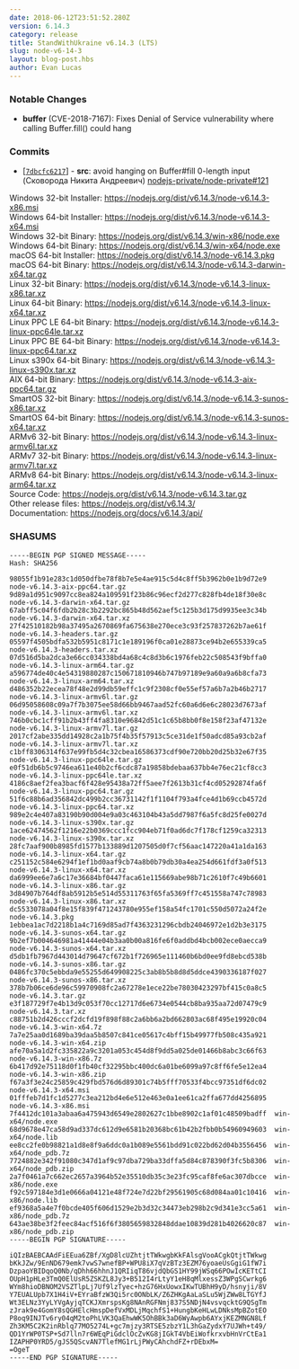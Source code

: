 ```yaml
---
date: 2018-06-12T23:51:52.280Z
version: 6.14.3
category: release
title: StandWithUkraine v6.14.3 (LTS)
slug: node-v6-14-3
layout: blog-post.hbs
author: Evan Lucas
---
```


### Notable Changes

* **buffer** (CVE-2018-7167): Fixes Denial of Service vulnerability where calling Buffer.fill() could hang

### Commits

* [[`7dbcfc6217`](https://github.com/nodejs/node/commit/7dbcfc6217)] - **src**: avoid hanging on Buffer#fill 0-length input (Сковорода Никита Андреевич) [nodejs-private/node-private#121](https://github.com/nodejs-private/node-private/pull/121)

Windows 32-bit Installer: https://nodejs.org/dist/v6.14.3/node-v6.14.3-x86.msi<br>
Windows 64-bit Installer: https://nodejs.org/dist/v6.14.3/node-v6.14.3-x64.msi<br>
Windows 32-bit Binary: https://nodejs.org/dist/v6.14.3/win-x86/node.exe<br>
Windows 64-bit Binary: https://nodejs.org/dist/v6.14.3/win-x64/node.exe<br>
macOS 64-bit Installer: https://nodejs.org/dist/v6.14.3/node-v6.14.3.pkg<br>
macOS 64-bit Binary: https://nodejs.org/dist/v6.14.3/node-v6.14.3-darwin-x64.tar.gz<br>
Linux 32-bit Binary: https://nodejs.org/dist/v6.14.3/node-v6.14.3-linux-x86.tar.xz<br>
Linux 64-bit Binary: https://nodejs.org/dist/v6.14.3/node-v6.14.3-linux-x64.tar.xz<br>
Linux PPC LE 64-bit Binary: https://nodejs.org/dist/v6.14.3/node-v6.14.3-linux-ppc64le.tar.xz<br>
Linux PPC BE 64-bit Binary: https://nodejs.org/dist/v6.14.3/node-v6.14.3-linux-ppc64.tar.xz<br>
Linux s390x 64-bit Binary: https://nodejs.org/dist/v6.14.3/node-v6.14.3-linux-s390x.tar.xz<br>
AIX 64-bit Binary: https://nodejs.org/dist/v6.14.3/node-v6.14.3-aix-ppc64.tar.gz<br>
SmartOS 32-bit Binary: https://nodejs.org/dist/v6.14.3/node-v6.14.3-sunos-x86.tar.xz<br>
SmartOS 64-bit Binary: https://nodejs.org/dist/v6.14.3/node-v6.14.3-sunos-x64.tar.xz<br>
ARMv6 32-bit Binary: https://nodejs.org/dist/v6.14.3/node-v6.14.3-linux-armv6l.tar.xz<br>
ARMv7 32-bit Binary: https://nodejs.org/dist/v6.14.3/node-v6.14.3-linux-armv7l.tar.xz<br>
ARMv8 64-bit Binary: https://nodejs.org/dist/v6.14.3/node-v6.14.3-linux-arm64.tar.xz<br>
Source Code: https://nodejs.org/dist/v6.14.3/node-v6.14.3.tar.gz<br>
Other release files: https://nodejs.org/dist/v6.14.3/<br>
Documentation: https://nodejs.org/docs/v6.14.3/api/

### SHASUMS

```
-----BEGIN PGP SIGNED MESSAGE-----
Hash: SHA256

98055f1b91e283c1d050dfbe78f8b7e5e4ae915c5d4c8ff5b3962b0e1b9d72e9  node-v6.14.3-aix-ppc64.tar.gz
9d89a1d951c9097cc8ea824a109591f23b86c96ecf2d277c828fb4de18f30e8c  node-v6.14.3-darwin-x64.tar.gz
67abff5c04f6fdb2b28c3b2292bc865b48d562aef5c125b3d175d9935ee3c34b  node-v6.14.3-darwin-x64.tar.xz
27f42510182b98a37495a2670869fa675638e270ece3c93f257837262b7ae61f  node-v6.14.3-headers.tar.gz
05597f4505bdfa532b5951c8171c1e189196f0ca01e28873ce94b2e655339ca5  node-v6.14.3-headers.tar.xz
07d516d5ba2dca3e66cc034338bd4a68c4c8d3b6c1976feb22c508543f9bffa0  node-v6.14.3-linux-arm64.tar.gz
a596774de40c4e54319880287c150671810946b747b97189e9a60a9a6b8cfa73  node-v6.14.3-linux-arm64.tar.xz
d486352b22ecea78f48e2d99db59effc1c9f2308cf0e55ef57a6b7a2b46b2717  node-v6.14.3-linux-armv6l.tar.gz
06d95058608c09a7f7b3075ee58d66bb9467aad52fc60a6d6e6c28023d7673af  node-v6.14.3-linux-armv6l.tar.xz
746b0cbc1cff91b2b43ff4fa8310e96842d51c1c65b8bb0f8e158f23af47132e  node-v6.14.3-linux-armv7l.tar.gz
2017cf2abe335dd14928c2a1b75f4b35f57913c5ce31de1f50adcd85a93cb2af  node-v6.14.3-linux-armv7l.tar.xz
c1bff8306314f637e99fb5d4c32cbea16586373cdf90e720bb20d25b32e67f35  node-v6.14.3-linux-ppc64le.tar.gz
e0f51db6b5c9746ea611e40b2cf6cdc87a19858bdebaa637bb4e76ec21cf8cc3  node-v6.14.3-linux-ppc64le.tar.xz
4186c8aef2fea3bacf6f428e95438a72ff5aee7f2613b31cf4cd05292874fa6f  node-v6.14.3-linux-ppc64.tar.gz
51f6c88b6ad356842dc499b2cc36731142f1f1104f793a4fce4d1b69ccb4572d  node-v6.14.3-linux-ppc64.tar.xz
989e2c4e407a83190b90d004e9a03c463104b43a5dd7987f6a5fc8d25fe0027d  node-v6.14.3-linux-s390x.tar.gz
1ace62474562f1216e22b0369ccc1fcc904eb71f0ad6dc7f178cf1259ca32313  node-v6.14.3-linux-s390x.tar.xz
28fc7aaf900b8985fd1577b133889d1207505d0f7cf56aac147220a41a1da163  node-v6.14.3-linux-x64.tar.gz
c251152c584e6294f1ef1bd0aaf9cb74a8b0b79db30a4ea254d661fdf3a0f513  node-v6.14.3-linux-x64.tar.xz
da6999ee6e7a6c17e36684bf0447faca61e115669abe98b71c2610f7c49b6601  node-v6.14.3-linux-x86.tar.gz
3d84907b764df8ab5912b5e514d55311763f65fa5369ff7c451558a747c78983  node-v6.14.3-linux-x86.tar.xz
dc5533078a04f8e15f839f471243780e955ef158a54fc1701c550d5072a24f2e  node-v6.14.3.pkg
1ebbea1ac7d2218b1a4c7169d85ad7f4363231296cbdb24046972e1d2b3e3175  node-v6.14.3-sunos-x64.tar.gz
9b2ef7b004646981a41444e04b3aa0b00a816fe6f0addbd4bcb002ece0aecca9  node-v6.14.3-sunos-x64.tar.xz
d5db1fb7967d443014d79647cf672b1f726965e111460b6bd0ee9fd8ebcd538b  node-v6.14.3-sunos-x86.tar.gz
0486fc370c5ebbda9e55255d649908225c3ab8b5b8d8d5ddce4390336187f027  node-v6.14.3-sunos-x86.tar.xz
378b7b06ce6de96c59970908fc2a67278e1ece22be78030423297bf415c0a8c5  node-v6.14.3.tar.gz
e3f187729f7e4b13d9c053f70cc12717d6e6734e0544cb8ba935aa72d07479c9  node-v6.14.3.tar.xz
c88751b2d426cccf2dcfd19f898f88c2a6bb6a2bd662803ac68f495e19920c04  node-v6.14.3-win-x64.7z
7a7e25aa0d1689ba39daa5b8507c841ce05617c4bff15b49977fb508c435a921  node-v6.14.3-win-x64.zip
afe70a5a1d2fc335822a9c3201a053c454d8f9dd5a025de01466b8abc3c66f63  node-v6.14.3-win-x86.7z
6b417d92e75118d0f1fb40cf32295bbc400dc6a01be6099a97c8ff6fe5e12ea4  node-v6.14.3-win-x86.zip
f67a3f3e24c25859c429fbd576d6d89301c74b5fff70533f4bcc97351df6dc02  node-v6.14.3-x64.msi
01fffeb7d1fc1d5277c3ea212bd4e6e512e463e0a1ee61ca2ffa677dd4256895  node-v6.14.3-x86.msi
7f4412dc101a3abaa6a475943d6549e2802627c1bbe8902c1af01c48509badff  win-x64/node.exe
68d9678e47ca58d9ad337dc612d9e6581b20368bc61b42b2fbb0b54960949603  win-x64/node.lib
ee8cc2fe0b98821a1d8e8f9a6ddc0a1b089e5561bdd91c022bd62d04b3556456  win-x64/node_pdb.7z
7724882e342f91080c347d1af9c97dba729ba33dffa5d84c878390f3fc5b8306  win-x64/node_pdb.zip
2a7f0461a7c662ec2657a3964b52e35510db35c3e23fc95caf8fe6ac307dbcce  win-x86/node.exe
f92c597184e3d1e0666a04121e48f724e7d22bf29561905c68d084aa01c10416  win-x86/node.lib
ef9368a5a4e7f0bcde405f606d1529e2b3d32c34473eb298b2c9d341e3cc5a61  win-x86/node_pdb.7z
643ae38be3f2feec84acf516f6f3805659832848ddae10839d281b4026620c87  win-x86/node_pdb.zip
-----BEGIN PGP SIGNATURE-----

iQIzBAEBCAAdFiEEua6ZBf/XgD8lcUZhtjtTWkwgbKkFAlsgVooACgkQtjtTWkwg
bKkJZw/9EnND679emk7vwS7wnefBP+WPU8iX7qVzBTz3EZM76yoaeUsGgiG1fW7i
DzpaoYBIDqoQ0Nb/qDhh66hhnJ1QRIiqT86vjdQbGS1HY99jWSq66POwIcKETtCI
OUpH1pHLe3TmQ0ElUsR5ZSKZL8Jy3+B512I4rLtyY1eH8qMlxessZ3WPgSCwrkg6
WYm8hioDBNOM2VSZTlpLj7Uf9lzTyec+hzG76HxUowxIKwTUBhH9yD/hsnyji/8V
Y7EUALUpb7X1H4iV+EYraBfzW3Qi5rc0ONbLK/Z6ZHKgAaLaSLu5WjZWw8LTGYfJ
Wt3ELNz3YyLYVgAyjqTCKJXmrspsKg8NAnRGFNmj837S5NDjN4vsvqcktG9QSgTm
zJrak9e4GomY8sQGHElcHmspDefVxMDLjMqchfS1+HungbKeHLwLDNksMpBZotEO
P8oq9INJTv6ry04qM2toPhLVK3QaEhwWK5OhBBk3aD6WyAwpb6AYxjKEZMNGN8Lf
Zh3KM5C2K2inRblq77MO5274L+gc7mjzy3RTSE5zbzY1L3hGaZydxY7UJWh+t49/
QD1YrWP0TSP+Sd7lln7r6WEqPiGdclOcZvKG8jIGkT4VbEiWofkrxvbHnVrCtEa1
IZAPHP0YRD5/gJS5QScvAN7TlefMG1rLjPWyCAhchdFZ+rDEbxM=
=OgeT
-----END PGP SIGNATURE-----

```
